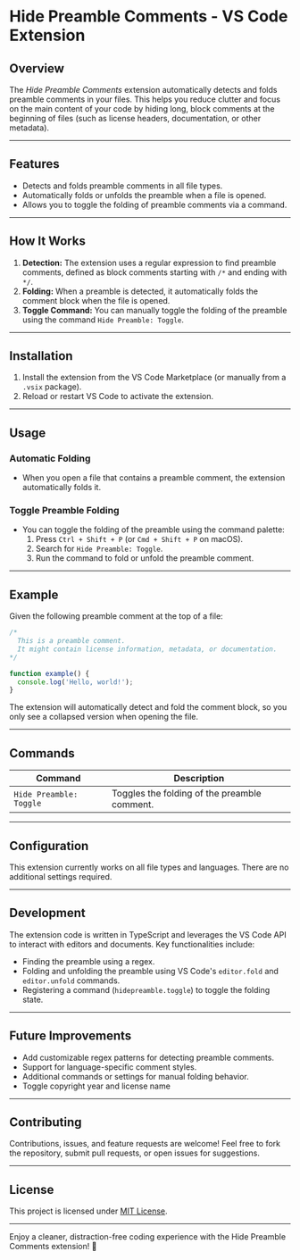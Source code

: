 # **Hide Preamble Comments - VS Code Extension**

## **Overview**

The _Hide Preamble Comments_ extension automatically detects and folds preamble comments in your files. This helps you reduce clutter and focus on the main content of your code by hiding long, block comments at the beginning of files (such as license headers, documentation, or other metadata).

---

## **Features**

- Detects and folds preamble comments in all file types.
- Automatically folds or unfolds the preamble when a file is opened.
- Allows you to toggle the folding of preamble comments via a command.

---

## **How It Works**

1. **Detection:** The extension uses a regular expression to find preamble comments, defined as block comments starting with `/*` and ending with `*/`.
2. **Folding:** When a preamble is detected, it automatically folds the comment block when the file is opened.
3. **Toggle Command:** You can manually toggle the folding of the preamble using the command `Hide Preamble: Toggle`.

---

## **Installation**

1. Install the extension from the VS Code Marketplace (or manually from a `.vsix` package).
2. Reload or restart VS Code to activate the extension.

---

## **Usage**

### **Automatic Folding**

- When you open a file that contains a preamble comment, the extension automatically folds it.

### **Toggle Preamble Folding**

- You can toggle the folding of the preamble using the command palette:
  1. Press `Ctrl + Shift + P` (or `Cmd + Shift + P` on macOS).
  2. Search for `Hide Preamble: Toggle`.
  3. Run the command to fold or unfold the preamble comment.

---

## **Example**

Given the following preamble comment at the top of a file:

```javascript
/*
  This is a preamble comment.
  It might contain license information, metadata, or documentation.
*/

function example() {
  console.log('Hello, world!');
}
```

The extension will automatically detect and fold the comment block, so you only see a collapsed version when opening the file.

---

## **Commands**

| Command                 | Description                                  |
| ----------------------- | -------------------------------------------- |
| `Hide Preamble: Toggle` | Toggles the folding of the preamble comment. |

---

## **Configuration**

This extension currently works on all file types and languages. There are no additional settings required.

---

## **Development**

The extension code is written in TypeScript and leverages the VS Code API to interact with editors and documents. Key functionalities include:

- Finding the preamble using a regex.
- Folding and unfolding the preamble using VS Code's `editor.fold` and `editor.unfold` commands.
- Registering a command (`hidepreamble.toggle`) to toggle the folding state.

---

## **Future Improvements**

- Add customizable regex patterns for detecting preamble comments.
- Support for language-specific comment styles.
- Additional commands or settings for manual folding behavior.
- Toggle copyright year and license name

---

## **Contributing**

Contributions, issues, and feature requests are welcome! Feel free to fork the repository, submit pull requests, or open issues for suggestions.

---

## **License**

This project is licensed under [MIT License](https://opensource.org/licenses/MIT).

---

Enjoy a cleaner, distraction-free coding experience with the Hide Preamble Comments extension! 🎉
